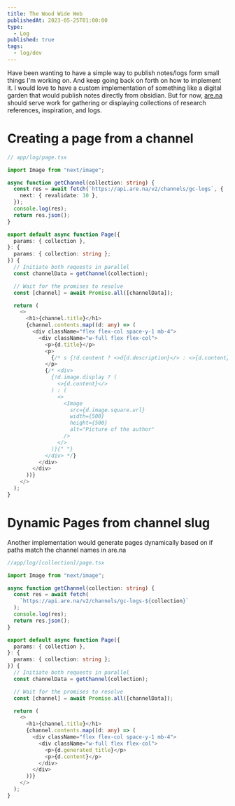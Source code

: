 ```yaml
---
title: The Wood Wide Web
publishedAt: 2023-05-25T01:00:00
type:
  - Log
published: true
tags:
  - log/dev
---
```



Have been wanting to have a simple way to publish notes/logs form small things I'm working on. And keep going back on forth on how to implement it. I would love to have a custom implementation of something like a digital garden that would publish notes directly from obsidian. But for now, [are.na](https://are.na) should serve work for gathering or displaying collections of research references, inspiration, and logs.

# Creating a page from a channel

```typescript
// app/log/page.tsx

import Image from "next/image";

async function getChannel(collection: string) {
  const res = await fetch(`https://api.are.na/v2/channels/gc-logs`, {
    next: { revalidate: 10 },
  });
  console.log(res);
  return res.json();
}

export default async function Page({
  params: { collection },
}: {
  params: { collection: string };
}) {
  // Initiate both requests in parallel
  const channelData = getChannel(collection);

  // Wait for the promises to resolve
  const [channel] = await Promise.all([channelData]);

  return (
    <>
      <h1>{channel.title}</h1>
      {channel.contents.map((d: any) => (
        <div className="flex flex-col space-y-1 mb-4">
          <div className="w-full flex flex-col">
            <p>{d.title}</p>
            <p>
              {/* s {!d.content ? <>d{d.description}</> : <>{d.content}</>} */}
            </p>
            {/* <div>
              {!d.image.display ? (
                <>{d.content}</>
              ) : (
                <>
                  <Image
                    src={d.image.square.url}
                    width={500}
                    height={500}
                    alt="Picture of the author"
                  />
                </>
              )}{" "}
            </div> */}
          </div>
        </div>
      ))}
    </>
  );
}

```


# Dynamic Pages from channel slug

Another implementation would generate pages dynamically based on if paths match the channel names in are.na

```typescript
//app/log/[collection]/page.tsx

import Image from "next/image";

async function getChannel(collection: string) {
  const res = await fetch(
    `https://api.are.na/v2/channels/gc-logs-${collection}`
  );
  console.log(res);
  return res.json();
}

export default async function Page({
  params: { collection },
}: {
  params: { collection: string };
}) {
  // Initiate both requests in parallel
  const channelData = getChannel(collection);

  // Wait for the promises to resolve
  const [channel] = await Promise.all([channelData]);

  return (
    <>
      <h1>{channel.title}</h1>
      {channel.contents.map((d: any) => (
        <div className="flex flex-col space-y-1 mb-4">
          <div className="w-full flex flex-col">
            <p>{d.generated_title}</p>
            <p>{d.content}</p>
          </div>
        </div>
      ))}
    </>
  );
}

```
